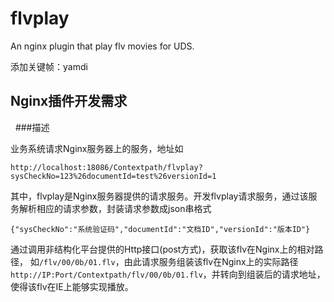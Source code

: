 flvplay
=======

An nginx plugin that play flv movies for UDS.


添加关键帧：yamdi

Nginx插件开发需求
-----------------
 
###描述

业务系统请求Nginx服务器上的服务，地址如

    http://localhost:18086/Contextpath/flvplay?sysCheckNo=123%26documentId=test%26versionId=1
    
其中，flvplay是Nginx服务器提供的请求服务。开发flvplay请求服务，通过该服务解析相应的请求参数，封装请求参数成json串格式

    {"sysCheckNo":"系统验证码","documentId":"文档ID","versionId":"版本ID"}

通过调用非结构化平台提供的Http接口(post方式)，获取该flv在Nginx上的相对路径，
如`/flv/00/0b/01.flv`，由此请求服务组装该flv在Nginx上的实际路径
`http://IP:Port/Contextpath/flv/00/0b/01.flv`，并转向到组装后的请求地址，使得该flv在IE上能够实现播放。
